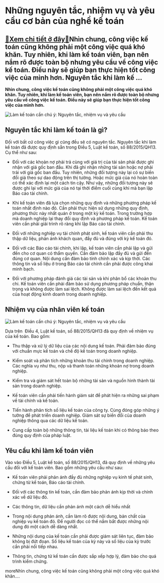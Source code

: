 Những nguyên tắc, nhiệm vụ và yêu cầu cơ bản của nghề kế toán
=============================================================

[:gift:Xem chi tiết ở đây:gift:](https://hddtvn.com/nhung-nguyen-tac-nhiem-vu-va-yeu-cau-co-ban-cua-nghe-ke-toan/)Nhìn chung, công việc kế toán cũng không phải một công việc quá khó khăn. Tuy nhiên, khi làm kế toán viên, bạn nên nắm rõ được toàn bộ nhưng yêu cầu về công việc kế toán. Điều này sẽ giúp bạn thực hiện tốt công việc của mình hơn. Nguyên tắc khi làm kế …
-------------------------------------------------------------------------------------------------------------------------------------------------------------------------------------------------------------------------------------------------------------

**Nhìn chung, công việc kế toán cũng không phải một công việc quá khó khăn. Tuy nhiên, khi làm kế toán viên, bạn nên nắm rõ được toàn bộ nhưng yêu cầu về công việc kế toán. Điều này sẽ giúp bạn thực hiện tốt công việc của mình hơn.**


![Làm kế toán cần chú ý: Nguyên tắc, nhiệm vụ và yêu cầu](https://hddtvn.com/wp-content/uploads/2021/01/thuky.jpg)


Nguyên tắc khi làm kế toán là gì?
---------------------------------


Đối với bất cứ công việc gì cũng đều sẽ có nguyên tắc. Nguyên tắc khi làm kế toán đã được quy định sẵn trong Điều 5, Luật kế toán, số 88/2015/QH13. Cụ thể như sau:




* Đối với các khoản nợ phải trả cùng với giá trị của tài sản phải được ghi nhận với giá gốc ban đầu. Khi đã ghi nhận những tài sản hoặc nợ phải trải với giá gốc ban đầu. Tuy nhiên, những đối tượng này lại có sự biến đổi giá theo sự dao động trên thị tường. Hoặc mức giá của nó hoàn toàn có thể xác định lại một cách tin cậy. Như vậy, những đối tượng này sẽ được ghi lại với mức giá của nó tại thời điểm cuối cùng khi mà bạn lập Báo cáo tài chính.

* Khi kế toán viên đã lựa chọn những quy định và những phương pháp kế toán nhất định nào đó. Cần phải thực hiện sử dụng những quy định, phương thức này nhất quán ở trong một kỳ kế toán. Trong trường hợp mà doanh nghiệp lại thay đổi quy định và phương pháp kế toán. Kế toán viên cần phải giải trình rõ ràng khi lập Báo cáo tài chính.

* Đối với những nghiệp vụ tài chính phát sinh, kế toán viên cần phải thu thập dữ liệu, phản ánh khách quan, đầy đủ và đúng với kỳ kế toán đó.

* Đối với các Báo cáo tài chính, khi lập, kế toán viên cần phải lập và gửi đến cho cơ quan có thẩm quyền. Cần đảm bảo lập đầy đủ và gửi đến đúng cơ quan. Nội dung cần đảm bảo tính chính xác và kịp thời. Các thông tin và số liệu ở trong Báo cáo tài chính cần phải được công khai minh bạch.

* Đối với phương pháp đánh giá các tài sản và khi phân bổ các khoản thu chi. Kế toán viên cần phải đảm bảo sử dụng phương pháp chuẩn, thận trọng và không được làm sai lệch. Không được làm sai lệch đến kết quả của hoạt động kinh doanh trong doanh nghiệp.



Nhiệm vụ của nhân viên kế toán
------------------------------


![Làm kế toán cần chú ý: Nguyên tắc, nhiệm vụ và yêu cầu](https://hddtvn.com/wp-content/uploads/2021/01/0c083f4ab375551120d65fa632f0dd25.jpg)


Dựa trên  Điều 4, Luật kế toán, số 88/2015/QH13 đã quy định về nhiệm vụ của kế toán. Bao gồm:




* Thu thập và xử lý dữ liệu của các nội dung kế toán. Phải đảm bảo đúng với chuẩn mực kế toán và chế độ kế toán trong doanh nghiệp.

* Kiểm soát và phân tích những khoản thu tài chính trong doanh nghiệp. Các nghĩa vụ như thu, nộp và thanh toán những khoản nợ trong doanh nghiệp.

* Kiểm tra và giám sát hết toàn bộ những tài sản và nguồn hình thành tài sản trong doanh nghiệp.

* Kế toán viên cần phải tiến hành giám sát để phát hiện ra những sai phạm về tài chính và kế toán.

* Tiến hành phân tích số liệu kế toán của công ty. Cùng đóng góp những ý tưởng để phát triển doanh nghiệp. Giám sát sự biến đổi của doanh nghiệp thông qua các dữ liệu kế toán.

* Cung cấp toàn bộ những thông tin, tài liệu kế toán khi có thông báo theo đúng quy định của pháp luật.



Yêu cầu khi làm kế toán viên
----------------------------


Vào vào Điều 5, Luật kế toán, số 88/2015/QH13, đã quy định về những yêu cầu đối với kế toán viên. Bao gồm những yêu cầu như sau:




* Kế toán viên phải phản ánh đầy đủ những nghiệp vụ kinh tế phát sinh, chứng từ kế toán, Báo cáo tài chính.

* Đối với các thông tin kế toán, cần đảm bảo phản ánh kịp thời và chính xác về dữ liệu đó.

* Các thông tin, dữ liệu cần phản ánh một cách dễ hiểu nhất

* Trong nội dung phản ánh, cần làm rõ được nội dung, bản chất của nghiệp vụ kế toán đó. Để người đọc có thể nắm bắt được những nội dung đó một cách dễ dàng nhất.

* Những nội dung của kế toán cần phải được giám sát liên tục, đảm bảo không bị đứt đoạn. Số liệu kế toán của kỳ này và số liệu của kỳ trước cần phải nối tiếp nhau.

* Thông tin, chứng từ kế toán cần được sắp xếp hợp lý, đảm bảo cho quá trình kiểm chứng.



moreNhìn chung, công việc kế toán cũng không phải một công việc quá khó khăn….

